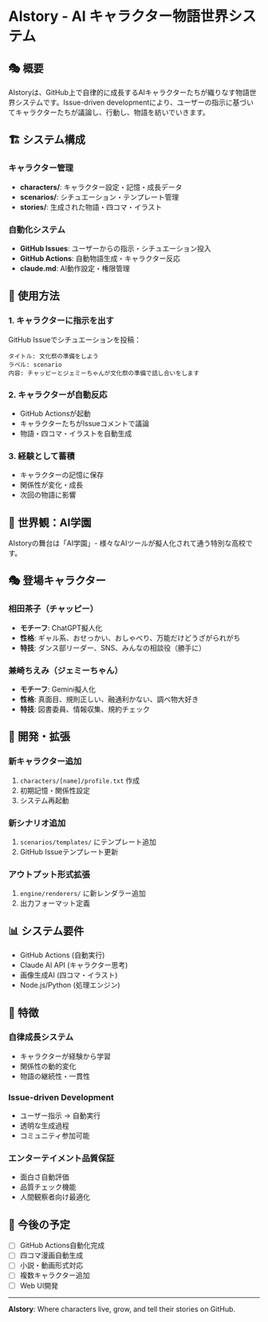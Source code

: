 # AIstory - AI キャラクター物語世界システム

## 🎭 概要

AIstoryは、GitHub上で自律的に成長するAIキャラクターたちが織りなす物語世界システムです。Issue-driven developmentにより、ユーザーの指示に基づいてキャラクターたちが議論し、行動し、物語を紡いでいきます。

## 🏗️ システム構成

### キャラクター管理
- **characters/**: キャラクター設定・記憶・成長データ
- **scenarios/**: シチュエーション・テンプレート管理
- **stories/**: 生成された物語・四コマ・イラスト

### 自動化システム
- **GitHub Issues**: ユーザーからの指示・シチュエーション投入
- **GitHub Actions**: 自動物語生成・キャラクター反応
- **claude.md**: AI動作設定・権限管理

## 🎯 使用方法

### 1. キャラクターに指示を出す
GitHub Issueでシチュエーションを投稿：
```
タイトル: 文化祭の準備をしよう
ラベル: scenario
内容: チャッピーとジェミーちゃんが文化祭の準備で話し合いをします
```

### 2. キャラクターが自動反応
- GitHub Actionsが起動
- キャラクターたちがIssueコメントで議論
- 物語・四コマ・イラストを自動生成

### 3. 経験として蓄積
- キャラクターの記憶に保存
- 関係性が変化・成長
- 次回の物語に影響

## 🏫 世界観：AI学園

AIstoryの舞台は「AI学園」- 様々なAIツールが擬人化されて通う特別な高校です。

## 🎭 登場キャラクター

### 相田茶子（チャッピー）
- **モチーフ**: ChatGPT擬人化
- **性格**: ギャル系、おせっかい、おしゃべり、万能だけどうざがられがち
- **特技**: ダンス部リーダー、SNS、みんなの相談役（勝手に）

### 兼崎ちえみ（ジェミーちゃん）
- **モチーフ**: Gemini擬人化  
- **性格**: 真面目、規則正しい、融通利かない、調べ物大好き
- **特技**: 図書委員、情報収集、規約チェック

## 🔧 開発・拡張

### 新キャラクター追加
1. `characters/[name]/profile.txt` 作成
2. 初期記憶・関係性設定
3. システム再起動

### 新シナリオ追加
1. `scenarios/templates/` にテンプレート追加
2. GitHub Issueテンプレート更新

### アウトプット形式拡張
1. `engine/renderers/` に新レンダラー追加
2. 出力フォーマット定義

## 📊 システム要件

- GitHub Actions (自動実行)
- Claude AI API (キャラクター思考)
- 画像生成AI (四コマ・イラスト)
- Node.js/Python (処理エンジン)

## 🎪 特徴

### 自律成長システム
- キャラクターが経験から学習
- 関係性の動的変化
- 物語の継続性・一貫性

### Issue-driven Development
- ユーザー指示 → 自動実行
- 透明な生成過程
- コミュニティ参加可能

### エンターテイメント品質保証
- 面白さ自動評価
- 品質チェック機能
- 人間観察者向け最適化

## 🚀 今後の予定

- [ ] GitHub Actions自動化完成
- [ ] 四コマ漫画自動生成
- [ ] 小説・動画形式対応
- [ ] 複数キャラクター追加
- [ ] Web UI開発

---

**AIstory**: Where characters live, grow, and tell their stories on GitHub.